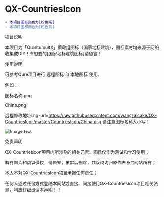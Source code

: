 # QX-CountriesIcon
```diff
+ 本项目图标颜色为[粉色系]
- 本项目图标颜色为[粉色系]
```
项目说明

本项目为「QuantumultX」策略组图标（国家地标建筑），图标素材均来源于网络收集或DIY！有想要的[国家地标建筑图标]请留言！

使用说明

可参考Qure项目进行 远程图标 和 本地图标 使用。

例如：

图标名称.png

China.png

远程修改地址img-url=https://raw.githubusercontent.com/wangzaicake/QX-CountriesIcon/master/CountriesIcon/China.png 请注意图标名称大小写！

![Image text](https://s3.ax1x.com/2021/01/18/sy7Vkn.png)

免责声明

QX-CountriesIcon项目内所涉及的相关元素、图标仅作为测试和学习使用；

若有图片和内容侵权，请告知，核实后删除，其版权均归原作者及其网站所有；

本人不对QX-CountriesIcon项目承担任何责任；

任何人通过任何方式登陆本网站或直接、间接使用QX-CountriesIcon项目相关资源，均应仔细阅读本声明！！
